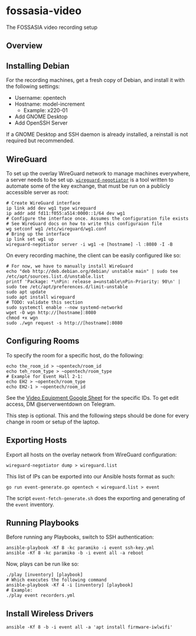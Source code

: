 
# fossasia-video

The FOSSASIA video recording setup

## Overview

## Installing Debian

For the recording machines, get a fresh copy of Debian, and install it with the following settings:

- Username: opentech
- Hostname: model-increment
  - Example: x220-01
- Add GNOME Desktop
- Add OpenSSH Server

If a GNOME Desktop and SSH daemon is already installed, a reinstall is not required but recommended. 

## WireGuard

To set up the overlay WireGuard network to manage machines everywhere, a server needs to be set up. [`wireguard-negotiator`](https://github.com/serverwentdown/wireguard-negotiator) is a tool written to automate some of the key exchange, that must be run on a publicly accessible server as root:

```
# Create WireGuard interface
ip link add dev wg1 type wireguard
ip addr add fd11:f055:a514:0000::1/64 dev wg1
# Configure the interface once. Assumes the configuration file exists
# See WireGuard docs on how to write this configuraion file
wg setconf wg1 /etc/wireguard/wg1.conf
# Bring up the interface
ip link set wg1 up
wireguard-negotiator server -i wg1 -e [hostname] -l :8080 -I -B
```

On every recording machine, the client can be easily configured like so:

```
# For now, we have to manually install WireGuard
echo "deb http://deb.debian.org/debian/ unstable main" | sudo tee /etc/apt/sources.list.d/unstable.list
printf 'Package: *\nPin: release a=unstable\nPin-Priority: 90\n' | sudo tee /etc/apt/preferences.d/limit-unstable
sudo apt update
sudo apt install wireguard
# TODO: validate this section
sudo systemctl enable --now systemd-networkd
wget -O wgn http://[hostname]:8080
chmod +x wgn
sudo ./wgn request -s http://[hostname]:8080
```

## Configuring Rooms

To specify the room for a specific host, do the following:

```
echo the_room_id > ~opentech/room_id
echo teh_room_type > ~opentech/room_type
# Example for Event Hall 2-1:
echo EH2 > ~opentech/room_type
echo EH2-1 > ~opentech/room_id
```

See the [Video Equipment Google Sheet](https://docs.google.com/spreadsheets/d/1XLckJRG4ng2NoOfqy-EKca2LJdfC-Z6zfE6Q3FqKoM0/edit?usp=sharing) for the specific IDs. To get edit access, DM @serverwentdown on Telegram. 

This step is optional. This and the following steps should be done for every change in room or setup of the laptop.

## Exporting Hosts

Export all hosts on the overlay network from WireGuard configuration:

```
wireguard-negotiator dump > wireguard.list
```

This list of IPs can be exported into our Ansible hosts format as such:

```
go run event-generate.go opentech < wireguard.list > event
```

The script `event-fetch-generate.sh` does the exporting and generating of the `event` inventory.

## Running Playbooks

Before running any Playbooks, switch to SSH authentication:

```
ansible-playbook -Kf 8 -kc paramiko -i event ssh-key.yml
ansible -Kf 8 -kc paramiko -b -i event all -a reboot
```

Now, plays can be run like so:

```
./play [inventory] [playbook]
# Which executes the following command
ansible-playbook -Kf 4 -i [inventory] [playbook]
# Example:
./play event recorders.yml
```

## Install Wireless Drivers

```
ansible -Kf 8 -b -i event all -a 'apt install firmware-iwlwifi'
```
